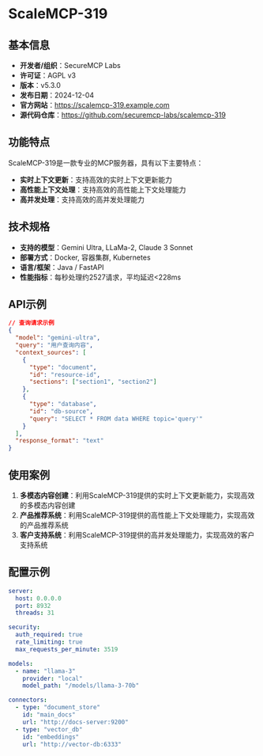 # ScaleMCP-319

## 基本信息

- **开发者/组织**：SecureMCP Labs
- **许可证**：AGPL v3
- **版本**：v5.3.0
- **发布日期**：2024-12-04
- **官方网站**：https://scalemcp-319.example.com
- **源代码仓库**：https://github.com/securemcp-labs/scalemcp-319

## 功能特点

ScaleMCP-319是一款专业的MCP服务器，具有以下主要特点：

- **实时上下文更新**：支持高效的实时上下文更新能力
- **高性能上下文处理**：支持高效的高性能上下文处理能力
- **高并发处理**：支持高效的高并发处理能力


## 技术规格

- **支持的模型**：Gemini Ultra, LLaMa-2, Claude 3 Sonnet
- **部署方式**：Docker, 容器集群, Kubernetes
- **语言/框架**：Java / FastAPI
- **性能指标**：每秒处理约2527请求，平均延迟<228ms

## API示例

```json
// 查询请求示例
{
  "model": "gemini-ultra",
  "query": "用户查询内容",
  "context_sources": [
    {
      "type": "document",
      "id": "resource-id",
      "sections": ["section1", "section2"]
    },
    {
      "type": "database",
      "id": "db-source",
      "query": "SELECT * FROM data WHERE topic='query'"
    }
  ],
  "response_format": "text"
}
```

## 使用案例

1. **多模态内容创建**：利用ScaleMCP-319提供的实时上下文更新能力，实现高效的多模态内容创建
2. **产品推荐系统**：利用ScaleMCP-319提供的高性能上下文处理能力，实现高效的产品推荐系统
3. **客户支持系统**：利用ScaleMCP-319提供的高并发处理能力，实现高效的客户支持系统


## 配置示例

```yaml
server:
  host: 0.0.0.0
  port: 8932
  threads: 31

security:
  auth_required: true
  rate_limiting: true
  max_requests_per_minute: 3519

models:
  - name: "llama-3"
    provider: "local"
    model_path: "/models/llama-3-70b"

connectors:
  - type: "document_store"
    id: "main_docs"
    url: "http://docs-server:9200"
  - type: "vector_db"
    id: "embeddings"
    url: "http://vector-db:6333"
```
